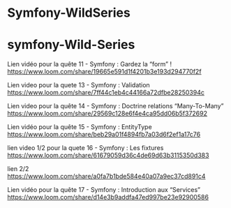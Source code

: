 # Symfony-WildSeries

# symfony-Wild-Series

Lien vidéo pour la quête 11 - Symfony : Gardez la “form” !
https://www.loom.com/share/19665e591d1f4201b3e193d294770f2f

Lien video pour la quete 13 - Symfony : Validation
https://www.loom.com/share/7ff44c1eb4c44166a72dfbe28250394c



Lien video pour la quête 14 - Symfony : Doctrine relations “Many-To-Many”
https://www.loom.com/share/29569c128e6f4e4ca95dd06b5f372692

Lien vidéo pour la quête 15 - Symfony : EntityType
https://www.loom.com/share/beb29a01f4894fb7a03d6f2ef1a17c76


lien video 1/2 pour la quete 16 - Symfony : Les fixtures
https://www.loom.com/share/61679059d36c4de69d63b3115350d383

lien 2/2
https://www.loom.com/share/a0fa7b1bde584e40a07a9ec37cd891c4

Lien vidéo pour la quête 17 - Symfony : Introduction aux “Services”
https://www.loom.com/share/d14e3b9addfa47ed997be23e92900586

